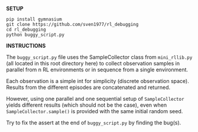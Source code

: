 **SETUP**

```
pip install gymnasium
git clone https://github.com/sven1977/rl_debugging
cd rl_debugging
python buggy_script.py
```

**INSTRUCTIONS**

The `buggy_script.py` file uses the SampleCollector class from `mini_rllib.py`
(all located in this root directory here) to collect observation samples
in parallel from n RL environments or in sequence from a single environment.

Each observation is a simple int for simplicity (discrete observation space).
Results from the different episodes are concatenated and returned.

However, using one parallel and one sequential setup of `SampleCollector` yields
different results (which should not be the case), even when
`SampleCollector.sample()` is provided with the same initial random seed.

Try to fix the assert at the end of `buggy_script.py` by finding the bug(s).
